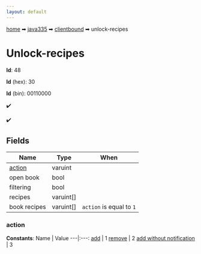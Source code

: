```yaml
---
layout: default
---
```


[home](/) ➡ [java335](/protocol/java335) ➡ [clientbound](/protocol/java335/clientbound) ➡ unlock-recipes

# Unlock-recipes

**Id**: 48

**Id** (hex): 30

**Id** (bin): 00110000

✔️

✔️

## Fields

Name | Type | When
---|---|:---:
[action](#action) | varuint | 
open book | bool | 
filtering | bool | 
recipes | varuint[] | 
book recipes | varuint[] | <code>action</code> is equal to <code>1 |  | action</code> is equal to <code>3</code>

### action

**Constants**:
Name | Value
---|:---:
[add](action_add) | 1
[remove](action_remove) | 2
[add without notification](action_add-without-notification) | 3

